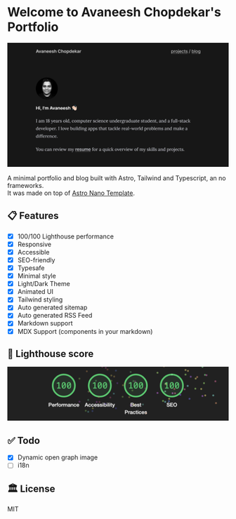 # Welcome to Avaneesh Chopdekar's Portfolio

![Homepage](public/og/home.jpg)

A minimal portfolio and blog built with Astro, Tailwind and Typescript, an no frameworks.  
It was made on top of [Astro Nano Template](https://github.com/markhorn-dev/astro-nano).

## 📋 Features

- [x] 100/100 Lighthouse performance
- [x] Responsive
- [x] Accessible
- [x] SEO-friendly
- [x] Typesafe
- [x] Minimal style
- [x] Light/Dark Theme
- [x] Animated UI
- [x] Tailwind styling
- [x] Auto generated sitemap
- [x] Auto generated RSS Feed
- [x] Markdown support
- [x] MDX Support (components in your markdown)

## 💯 Lighthouse score

![Astro Nano Lighthouse Score](public/lighthouse.png)

## ✅ Todo

- [x] Dynamic open graph image
- [ ] i18n

## 🏛️ License

MIT
